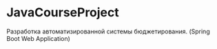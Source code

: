 # JavaCourseProject
Разработка автоматизированной системы бюджетирования. (Spring Boot Web Application)
